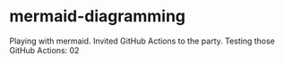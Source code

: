 # mermaid-diagramming
Playing with mermaid.
Invited GitHub Actions to the party.
Testing those GitHub Actions: 02
